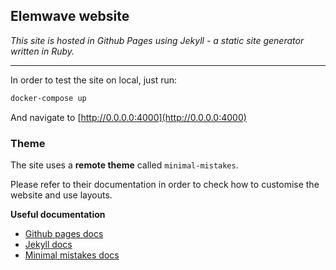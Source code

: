 ## Elemwave website

*This site is hosted in Github Pages using Jekyll - a static site generator written in Ruby.*

---

In order to test the site on local, just run:

```bash
docker-compose up
```

And navigate to [http://0.0.0.0:4000](http://0.0.0.0:4000)

### Theme

The site uses a **remote theme** called `minimal-mistakes`.

Please refer to their documentation in order to check how to customise the website and use layouts.

**Useful documentation**

- [Github pages docs](https://docs.github.com/en/pages)
- [Jekyll docs](https://jekyllrb.com/docs/)
- [Minimal mistakes docs](https://mmistakes.github.io/minimal-mistakes/)
